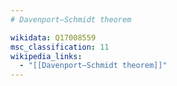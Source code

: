```yaml
---
# Davenport–Schmidt theorem

wikidata: Q17008559
msc_classification: 11
wikipedia_links:
  - "[[Davenport–Schmidt theorem]]"
---
```

